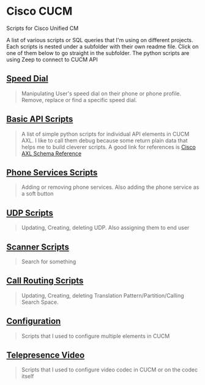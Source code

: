 # Cisco CUCM
Scripts for Cisco Unified CM

A list of various scripts or SQL queries that I'm using on different projects. Each scripts is nested under a subfolder with their own readme file.
Click on one of them below to go straight in the subfolder.
The python scripts are using Zeep to connect to CUCM API

## [Speed Dial](Speed_Dial)
>Manipulating User's speed dial on their phone or phone profile. Remove, replace or find a specific speed dial.

## [Basic API Scripts](Basic)
>A list of simple python scripts for individual API elements in CUCM AXL. I like to call them debug because some return plain data that helps me to build cleverer scripts. A good link for references is [Cisco  AXL Schema Reference](https://developer.cisco.com/docs/axl-schema-reference/)

## [Phone Services Scripts](Phone_Services)
>Adding or removing phone services. Also adding the phone service as a soft button

## [UDP Scripts](UDP)
>Updating, Creating, deleting UDP. Also assigning them to end user

## [Scanner Scripts](Scanner)
>Search for something

## [Call Routing Scripts](Routing)
>Updating, Creating, deleting Translation Pattern/Partition/Calling Search Space.

## [Configuration](Configuration)
>Scripts that I used to configure multiple elements in CUCM

## [Telepresence Video](Telepresence)
>Scripts that I used to configure video codec in CUCM or on the codec itself

